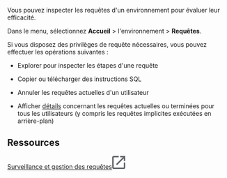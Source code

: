 Vous pouvez inspecter les requêtes d'un environnement pour évaluer leur efficacité.

Dans le menu, sélectionnez **Accueil** \> l'environnement \> **Requêtes**.

Si vous disposez des privilèges de requête nécessaires, vous pouvez effectuer les opérations suivantes :

-   Explorer pour inspecter les étapes d'une requête

-   Copier ou télécharger des instructions SQL

-   Annuler les requêtes actuelles d'un utilisateur

-   Afficher [détails](zvd1688067459510.md) concernant les requêtes actuelles ou terminées pour tous les utilisateurs (y compris les requêtes implicites exécutées en arrière-plan)

Ressources
----------

[Surveillance et gestion des requêtes](https://docs.teradata.com/access/sources/dita/topic?dita:topicPath=jno1704723425644.dita)![External link](Images/pyn1722886689405.svg)
